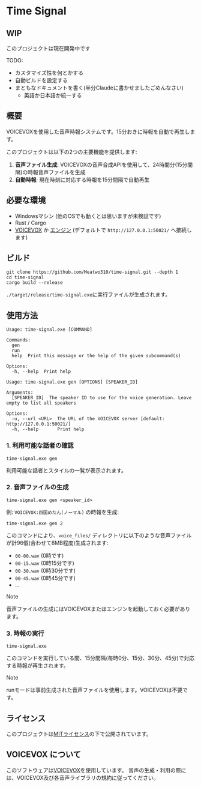 # Time Signal

## WIP
このプロジェクトは現在開発中です

TODO:
- カスタマイズ性を何とかする
- 自動ビルドを設定する
- まともなドキュメントを書く(半分Claudeに書かせましたごめんなさい)
  - 英語か日本語か統一する


## 概要
VOICEVOXを使用した音声時報システムです。15分おきに時報を自動で再生します。

このプロジェクトは以下の2つの主要機能を提供します:
1. **音声ファイル生成**: VOICEVOXの音声合成APIを使用して、24時間分(15分間隔)の時報音声ファイルを生成
2. **自動時報**: 現在時刻に対応する時報を15分間隔で自動再生


## 必要な環境
- Windowsマシン (他のOSでも動くとは思いますが未検証です)
- Rust / Cargo
- [VOICEVOX](https://github.com/VOICEVOX/voicevox) か [エンジン](https://github.com/VOICEVOX/voicevox_engine) (デフォルトで `http://127.0.0.1:50021/` へ接続します)


## ビルド
```terminal
git clone https://github.com/Meatwo310/time-signal.git --depth 1
cd time-signal
cargo build --release
```

`./target/release/time-signal.exe`に実行ファイルが生成されます。


## 使用方法

```terminal
Usage: time-signal.exe [COMMAND]

Commands:
  gen   
  run   
  help  Print this message or the help of the given subcommand(s)

Options:
  -h, --help  Print help
```
```terminal
Usage: time-signal.exe gen [OPTIONS] [SPEAKER_ID]

Arguments:
  [SPEAKER_ID]  The speaker ID to use for the voice generation. Leave empty to list all speakers

Options:
  -u, --url <URL>  The URL of the VOICEVOX server [default: http://127.0.0.1:50021/]
  -h, --help       Print help
```

### 1. 利用可能な話者の確認
```terminal
time-signal.exe gen
```
利用可能な話者とスタイルの一覧が表示されます。

### 2. 音声ファイルの生成
```terminal
time-signal.exe gen <speaker_id>
```

例: `VOICEVOX:四国めたん(ノーマル)` の時報を生成:
```terminal
time-signal.exe gen 2
```

このコマンドにより、`voice_files/` ディレクトリに以下のような音声ファイルが計96個(合わせて8MB程度)生成されます:
- `00-00.wav` (0時です)
- `00-15.wav` (0時15分です)
- `00-30.wav` (0時30分です)
- `00-45.wav` (0時45分です)
- ...

> [!NOTE]
> 音声ファイルの生成にはVOICEVOXまたはエンジンを起動しておく必要があります。

### 3. 時報の実行
```terminal
time-signal.exe
```
このコマンドを実行している間、15分間隔(毎時0分、15分、30分、45分)で対応する時報が再生されます。

> [!NOTE]
> runモードは事前生成された音声ファイルを使用します。VOICEVOXは不要です。


## ライセンス
このプロジェクトは[MITライセンス](LICENSE)の下で公開されています。


## VOICEVOX について
このソフトウェアは[VOICEVOX](https://voicevox.hiroshiba.jp/)を使用しています。
音声の生成・利用の際には、VOICEVOX及び各音声ライブラリの規約に従ってください。


